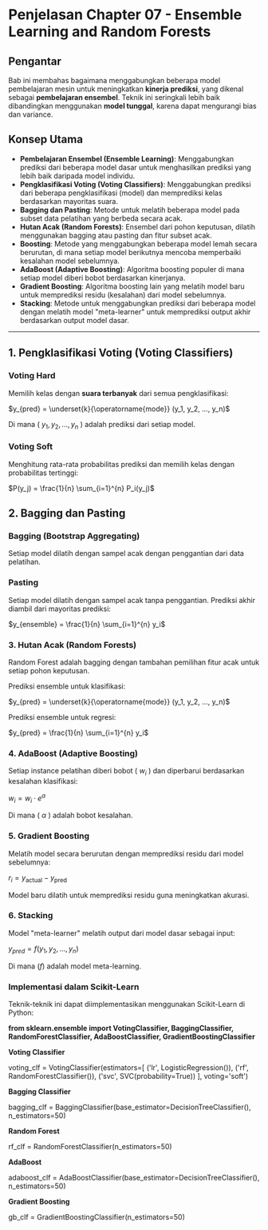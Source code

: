 # Penjelasan Chapter 07 - Ensemble Learning and Random Forests

## Pengantar
Bab ini membahas bagaimana menggabungkan beberapa model pembelajaran mesin untuk meningkatkan **kinerja prediksi**, yang dikenal sebagai **pembelajaran ensembel**. Teknik ini seringkali lebih baik dibandingkan menggunakan **model tunggal**, karena dapat mengurangi bias dan variance.

## Konsep Utama
- **Pembelajaran Ensembel (Ensemble Learning)**: Menggabungkan prediksi dari beberapa model dasar untuk menghasilkan prediksi yang lebih baik daripada model individu.
- **Pengklasifikasi Voting (Voting Classifiers)**: Menggabungkan prediksi dari beberapa pengklasifikasi (model) dan memprediksi kelas berdasarkan mayoritas suara.
- **Bagging dan Pasting**: Metode untuk melatih beberapa model pada subset data pelatihan yang berbeda secara acak.
- **Hutan Acak (Random Forests)**: Ensembel dari pohon keputusan, dilatih menggunakan bagging atau pasting dan fitur subset acak.
- **Boosting**: Metode yang menggabungkan beberapa model lemah secara berurutan, di mana setiap model berikutnya mencoba memperbaiki kesalahan model sebelumnya.
- **AdaBoost (Adaptive Boosting)**: Algoritma boosting populer di mana setiap model diberi bobot berdasarkan kinerjanya.
- **Gradient Boosting**: Algoritma boosting lain yang melatih model baru untuk memprediksi residu (kesalahan) dari model sebelumnya.
- **Stacking**: Metode untuk menggabungkan prediksi dari beberapa model dengan melatih model "meta-learner" untuk memprediksi output akhir berdasarkan output model dasar.

---

## 1. Pengklasifikasi Voting (Voting Classifiers)
### Voting Hard
Memilih kelas dengan **suara terbanyak** dari semua pengklasifikasi:

$y_{pred} = \underset{k}{\operatorname{mode}} (y_1, y_2, ..., y_n)$

Di mana ( $y_1, y_2, ..., y_n$ ) adalah prediksi dari setiap model.


### Voting Soft
Menghitung rata-rata probabilitas prediksi dan memilih kelas dengan probabilitas tertinggi:

$P(y_j) = \frac{1}{n} \sum_{i=1}^{n} P_i(y_j)$

## 2. Bagging dan Pasting
### Bagging (Bootstrap Aggregating)
Setiap model dilatih dengan sampel acak dengan penggantian dari data pelatihan.

### Pasting
Setiap model dilatih dengan sampel acak tanpa penggantian.
Prediksi akhir diambil dari mayoritas prediksi:

$y_{ensemble} = \frac{1}{n} \sum_{i=1}^{n} y_i$

### 3. Hutan Acak (Random Forests)
Random Forest adalah bagging dengan tambahan pemilihan fitur acak untuk setiap pohon keputusan.

Prediksi ensemble untuk klasifikasi:

$y_{pred} = \underset{k}{\operatorname{mode}} (y_1, y_2, ..., y_n)$

Prediksi ensemble untuk regresi:

$y_{pred} = \frac{1}{n} \sum_{i=1}^{n} y_i$

### 4. AdaBoost (Adaptive Boosting)
Setiap instance pelatihan diberi bobot ( $w_i$ ) dan diperbarui berdasarkan kesalahan klasifikasi:

$w_i = w_i \cdot e^{\alpha}$

Di mana ( $\alpha$ ) adalah bobot kesalahan.

### 5. Gradient Boosting
Melatih model secara berurutan dengan memprediksi residu dari model sebelumnya:

$r_i = y_{\text{actual}} - y_{\text{pred}}$

Model baru dilatih untuk memprediksi residu guna meningkatkan akurasi.

### 6. Stacking
Model "meta-learner" melatih output dari model dasar sebagai input:

$y_{pred} = f(y_1, y_2, ..., y_n)$

Di mana ($f$) adalah model meta-learning.

### Implementasi dalam Scikit-Learn
Teknik-teknik ini dapat diimplementasikan menggunakan Scikit-Learn di Python:


**from sklearn.ensemble import VotingClassifier, BaggingClassifier, RandomForestClassifier, AdaBoostClassifier, GradientBoostingClassifier**

**Voting Classifier**

voting_clf = VotingClassifier(estimators=[
    ('lr', LogisticRegression()),
    ('rf', RandomForestClassifier()),
    ('svc', SVC(probability=True))
], voting='soft')

**Bagging Classifier**

bagging_clf = BaggingClassifier(base_estimator=DecisionTreeClassifier(), n_estimators=50)

**Random Forest**

rf_clf = RandomForestClassifier(n_estimators=50)

**AdaBoost**

adaboost_clf = AdaBoostClassifier(base_estimator=DecisionTreeClassifier(), n_estimators=50)

**Gradient Boosting**

gb_clf = GradientBoostingClassifier(n_estimators=50)